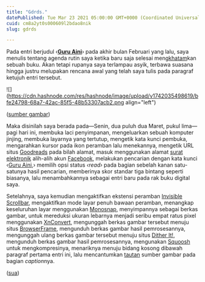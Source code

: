 ```yaml
---
title: "Gdrds."
datePublished: Tue Mar 23 2021 05:00:00 GMT+0000 (Coordinated Universal Time)
cuid: cm8a2yt0s000609l2bdao8nik
slug: gdrds

---
```


Pada entri berjudul ‹[**Guru Aini**](/guru-aini)› pada akhir bulan Februari yang lalu, saya menulis tentang agenda rutin saya ketika baru saja selesai meng[khatam](https://kbbi.kemdikbud.go.id/entri/khatam)kan sebuah buku. Akan tetapi rupanya saya terlampau asyik, terbawa suasana hingga justru melupakan rencana awal yang telah saya tulis pada paragraf ketujuh entri tersebut.

![](https://cdn.hashnode.com/res/hashnode/image/upload/v1742035498619/bfe24798-68a7-42ac-85f5-48b53307acb2.png align="left")

([sumber gambar](https://www.goodreads.com/user/show/4514606-jimmy))

Maka disinilah saya berada pada—Senin, dua puluh dua Maret, pukul lima—pagi hari ini, membuka laci penyimpanan, mengeluarkan sebuah komputer jinjing, membuka layarnya yang tertutup, mengetik kata kunci pembuka, mengarahkan kursor pada ikon peramban lalu menekannya, mengetik URL situs [Goodreads](https://goodreads.com) pada bilah alamat, masuk menggunakan alamat [surat elektronik](https://gmail.com) alih-alih akun [Facebook](https://facebook.com), melakukan pencarian dengan kata kunci ‹[Guru Aini](https://www.goodreads.com/book/show/50547900-guru-aini),› memilih opsi status *‹read›* pada bagian sebelah kanan satu-satunya hasil pencarian, memberinya skor standar tiga bintang seperti biasanya, lalu menambahkannya sebagai entri baru pada rak buku digital saya.

Setelahnya, saya kemudian mengaktifkan ekstensi peramban [Invisible Scrollbar](https://chrome.google.com/webstore/detail/invisible-scrollbar/nphnhlhdlbonnekhjlmphinfnmekiifk), mengaktifkan mode layar penuh bawaan peramban, menangkap keseluruhan layar menggunakan [Monosnap](https://monosnap.com/), menyimpannya sebagai berkas gambar, untuk mereduksi ukuran lebarnya menjadi seribu empat ratus pixel menggunakan [XnConvert](https://www.xnview.com/en/xnconvert/), mengunggah berkas gambar tersebut menuju situs [BrowserFrame](https://browserframe.com/), mengunduh berkas gambar hasil pemrosesannya, mengunggah ulang berkas gambar tersebut menuju situs [Dither It!](https://ditherit.com/), mengunduh berkas gambar hasil pemrosesannya, mengunakan [Squoosh](http://squoosh.app/) untuk mengkompresinya, menariknya menuju bidang kosong dibawah paragraf pertama entri ini, lalu mencantumkan [tautan](https://www.goodreads.com/user/show/4514606-jimmy) sumber gambar pada bagian *caption*nya.

([sua](https://sua.ist))